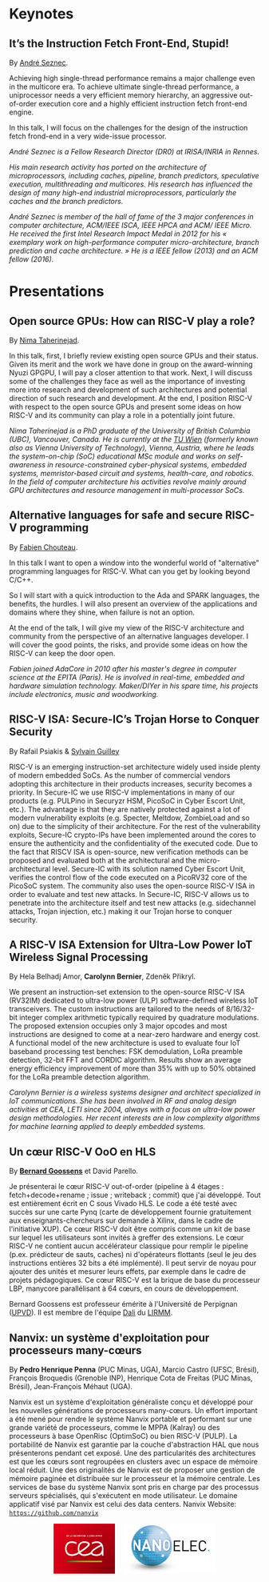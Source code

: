 
# Keynotes

## It’s the Instruction Fetch Front-End, Stupid!

By [André Seznec](https://team.inria.fr/pacap/members/andre-seznec).

Achieving high single-thread performance remains a major challenge
even in the multicore era.  To achieve ultimate single-thread
performance, a uniprocessor needs a very efficient memory hierarchy,
an aggressive out-of-order execution core and a highly efficient
instruction fetch front-end engine.

In this talk, I will focus on the challenges for the design of the
instruction fetch frond-end in a very wide-issue processor.

*André Seznec is a Fellow Research Director (DR0) at IRISA/INRIA in
 Rennes.*

*His main research activity has ported on the architecture of
 microprocessors, including caches, pipeline, branch predictors,
 speculative execution, multithreading and multicores. His research
 has influenced the design of many high-end industrial
 microprocessors, particularly the caches and the branch predictors.*

*André Seznec is member of the hall of fame of the 3 major conferences
 in computer architecture, ACM/IEEE ISCA, IEEE HPCA and ACM/ IEEE
 Micro. He received the first Intel Research Impact Medal in 2012 for
 his « _exemplary work on high-performance computer
 micro-architecture, branch prediction and cache architecture._ » He
 is a IEEE fellow (2013) and an ACM fellow (2016).*

# Presentations

## Open source GPUs: How can RISC-V play a role?

By [Nima Taherinejad](https://www.ict.tuwien.ac.at/staff/taherinejad).

In this talk, first, I briefly review existing open source GPUs and
their status. Given its merit and the work we have done in group on
the award-winning Nyuzi GPGPU, I will pay a closer attention to that
work. Next, I will discuss some of the challenges they face as well as
the importance of investing more into research and development of such
architectures and potential direction of such research and
development. At the end, I position RISC-V with respect to the open
source GPUs and present some ideas on how RISC-V and its community can
play a role in a potentially joint future.

*Nima Taherinejad is a PhD graduate of the University of British
 Columbia (UBC), Vancouver, Canada. He is currently at the
 [TU Wien](https://www.ict.tuwien.ac.at) (formerly known also as
 Vienna University of Technology), Vienna, Austria, where he leads the
 system-on-chip (SoC) educational MSc module and works on
 self-awareness in resource-constrained cyber-physical systems,
 embedded systems, memristor-based circuit and systems, health-care,
 and robotics. In the field of computer architecture his activities
 revolve mainly around GPU architectures and resource management in
 multi-processor SoCs.*

## Alternative languages for safe and secure RISC-V programming

By [Fabien Chouteau](https://twitter.com/deschips).

In this talk I want to open a window into the wonderful world of
"alternative" programming languages for RISC-V. What can you get by
looking beyond C/C++.

So I will start with a quick introduction to the Ada and SPARK
languages, the benefits, the hurdles. I will also present an overview
of the applications and domains where they shine, when failure is not
an option.

At the end of the talk, I will give my view of the RISC-V architecture
and community from the perspective of an alternative languages
developer. I will cover the good points, the risks, and provide some
ideas on how the RISC-V can keep the door open.

*Fabien joined AdaCore in 2010 after his master's degree in computer
 science at the EPITA (Paris). He is involved in real-time, embedded
 and hardware simulation technology. Maker/DIYer in his spare time,
 his projects include electronics, music and woodworking.*

## RISC-V ISA: Secure-IC’s Trojan Horse to Conquer Security

By Rafail Psiakis &
[Sylvain Guilley](https://perso.telecom-paristech.fr/guilley)

RISC-V is an emerging instruction-set architecture widely used inside
plenty of modern embedded SoCs. As the number of commercial vendors
adopting this architecture in their products increases, security
becomes a priority. In Secure-IC we use RISC-V implementations in many
of our products (e.g. PULPino in Securyzr HSM, PicoSoC in Cyber Escort
Unit, etc.). The advantage is that they are natively protected against
a lot of modern vulnerability exploits (e.g. Specter, Meltdow,
ZombieLoad and so on) due to the simplicity of their architecture.
For the rest of the vulnerability exploits, Secure-IC crypto-IPs have
been implemented around the cores to ensure the authenticity and the
confidentiality of the executed code. Due to the fact that RISCV ISA
is open-source, new verification methods can be proposed and evaluated
both at the architectural and the micro-architectural level.
Secure-IC with its solution named Cyber Escort Unit, verifies the
control flow of the code executed on a PicoRV32 core of the PicoSoC
system. The community also uses the open-source RISC-V ISA in order to
evaluate and test new attacks. In Secure-IC, RISC-V allows us to
penetrate into the architecture itself and test new attacks
(e.g. sidechannel attacks, Trojan injection, etc.) making it our
Trojan horse to conquer security.

## A RISC-V ISA Extension for Ultra-Low Power IoT Wireless Signal Processing

By Hela Belhadj Amor, **Carolynn Bernier**, Zdeněk Přikryl.

We present an instruction-set extension to the open-source RISC-V ISA
(RV32IM) dedicated to ultra-low power (ULP) software-defined wireless
IoT transceivers. The custom instructions are tailored to the needs of
8/16/32-bit integer complex arithmetic typically required by
quadrature modulations. The proposed extension occupies only 3 major
opcodes and most instructions are designed to come at a near-zero
hardware and energy cost. A functional model of the new architecture
is used to evaluate four IoT baseband processing test benches: FSK
demodulation, LoRa preamble detection, 32-bit FFT and CORDIC
algorithm. Results show an average energy efficiency improvement of
more than 35% with up to 50% obtained for the LoRa preamble detection
algorithm.

*Carolynn Bernier is a wireless systems designer and architect
 specialized in IoT communications. She has been involved in RF and
 analog design activities at CEA, LETI since 2004, always with a focus
 on ultra-low power design methodologies. Her recent interests are in
 low complexity algorithms for machine learning applied to deeply
 embedded systems.*

## Un cœur RISC-V OoO en HLS

By
**[Bernard Goossens](https://perso.univ-perp.fr/bernard.goossens/)**
et David Parello.

Je présenterai le cœur RISC-V out-of-order (pipeline à 4 étages :
fetch+decode+rename ; issue ; writeback ; commit) que j'ai
développé. Tout est entièrement écrit en C sous Vivado HLS. Le code a
été testé avec succès sur une carte Pynq (carte de développement
fournie gratuitement aux enseignants-chercheurs sur demande à Xilinx,
dans le cadre de l'initiative XUP). Ce cœur RISC-V doit être compris
comme un kit de base sur lequel les utilisateurs sont invités à
greffer des extensions. Le cœur RISC-V ne contient aucun accélérateur
classique pour remplir le pipeline (p.ex. prédicteur de sauts, caches)
ni d'opérateurs flottants (seul le jeu des instructions entières 32
bits a été implémenté). Il peut servir de noyau pour ajouter des
unités et mesurer leurs effets, par exemple dans le cadre de projets
pédagogiques. Ce cœur RISC-V est la brique de base du processeur LBP,
manycore parallélisant à 64 cœurs, en cours de développement.

Bernard Goossens est professeur émérite à l'Université de Perpignan
([UPVD](https://webdali.univ-perp.fr)). Il est membre de l'équipe
[Dali](http://www.lirmm.fr/recherche/equipes/dali) du
[LIRMM](http://www.lirmm.fr).

## Nanvix: un système d'exploitation pour processeurs many-cœurs

By **Pedro Henrique Penna** (PUC Minas, UGA), Marcio Castro (UFSC, Brésil),
François Broquedis (Grenoble INP), Henrique Cota de Freitas (PUC Minas,
Brésil), Jean-François Méhaut (UGA).

Nanvix est un système d'exploitation généraliste conçu et développé
pour les nouvelles générations de processeurs many-cœurs. Un effort
important a été mené pour rendre le système Nanvix portable et
performant sur une grande variété de processeurs, comme le MPPA
(Kalray) ou des processeurs à base OpenRisc (OptimSoC) ou bien RISC-V
(PULP). La portabilité de Nanvix est garantie par la couche
d'abstraction HAL que nous présenterons pendant cet exposé. Une des
particularités des architectures est que les cœurs sont regroupées en
clusters avec un espace de mémoire local réduit.  Une des originalités
de Nanvix est de proposer une gestion de mémoire paginée et distribuée
sur le processeur et la mémoire centrale.  Les services de base du
système Nanvix sont pris en charge par des processus serveurs
spécialisés, qui s'exécutent en mode utilisateur. Le domaine
applicatif visé par Nanvix est celui des data centers.  Nanvix
Website: [``https://github.com/nanvix``](https://github.com/nanvix)


<p align="center">
<a href="http://www.cea-tech.fr"><img src="./media/logo_CEA.png" alt="Logo CEA" title="CEA" data-align="center" height="100"/></a>&nbsp;&nbsp;&nbsp;&nbsp;
<a href="http://www.irtnanoelec.fr/fr/"><img src="./media/IRT-nanoelec.png" alt="Logo IRT Nanoelec" title="IRT" data-align="center" height="100"/></a>
</p>
